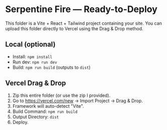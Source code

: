 # Serpentine Fire — Ready-to-Deploy

This folder is a Vite + React + Tailwind project containing your site.
You can upload this folder directly to Vercel using the Drag & Drop method.

## Local (optional)
- Install: `npm install`
- Run dev: `npm run dev`
- Build: `npm run build` (outputs to `dist`)

## Vercel Drag & Drop
1) Zip this entire folder (or use the zip I provided).
2) Go to https://vercel.com/new → Import Project → Drag & Drop.
3) Framework will auto-detect "Vite".
4) Build Command: `npm run build`
5) Output Directory: `dist`
6) Deploy.
